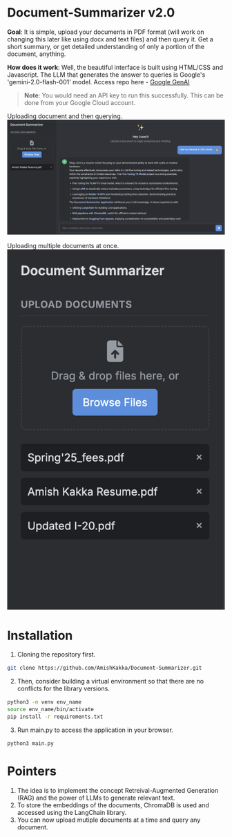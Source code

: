 # Document-Summarizer v2.0

**Goal**: It is simple, upload your documents in PDF format (will work on changing this later like using docx and text files) and then query it. Get a short summary, or get detailed understanding of only a portion of the document, anything.

**How does it work**: Well, the beautiful interface is built using HTML/CSS and Javascript. The LLM that generates the answer to queries is Google's 'gemini-2.0-flash-001' model. Access repo here - [Google GenAI](https://github.com/googleapis/python-genai)

> **Note**: You would need an API key to run this successfully. This can be done from your Google Cloud account.

Uploading document and then querying.
![Application page](./imgs/interface1.png )

Uploading multiple documents at once.
![Application page](./imgs/interface2.png )

# **Installation**  

1. Cloning the repository first.

```sh 
git clone https://github.com/AmishKakka/Document-Summarizer.git
```

2. Then, consider building a virtual environment so that there are no conflicts for the library versions.
```sh
python3 -m venv env_name
source env_name/bin/activate
pip install -r requirements.txt
```

3. Run main.py to access the application in your browser. 
```sh
python3 main.py
```

# **Pointers** 
1. The idea is to implement the concept Retreival-Augmented Generation (RAG) and the power of LLMs to generate relevant text.
2. To store the embeddings of the documents, ChromaDB is used and accessed using the LangChain library.
3. You can now upload mutiple documents at a time and query any document.